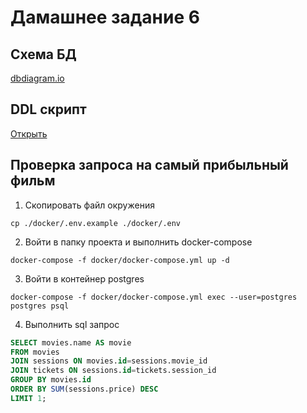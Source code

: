# Дамашнее задание 6

## Схема БД

<a href="https://dbdiagram.io/embed/61276a1a6dc2bb6073bc71c2">dbdiagram.io</a>

## DDL скрипт

[Открыть](docker/postgres/init/ddl.sql)

## Проверка запроса на самый прибыльный фильм

1. Скопировать файл окружения
```shell
cp ./docker/.env.example ./docker/.env
```

2. Войти в папку проекта и выполнить docker-compose
```shell
docker-compose -f docker/docker-compose.yml up -d
```

3. Войти в контейнер postgres
```shell
docker-compose -f docker/docker-compose.yml exec --user=postgres postgres psql
```

4. Выполнить sql запрос
```sql
SELECT movies.name AS movie 
FROM movies 
JOIN sessions ON movies.id=sessions.movie_id 
JOIN tickets ON sessions.id=tickets.session_id 
GROUP BY movies.id 
ORDER BY SUM(sessions.price) DESC 
LIMIT 1;
```